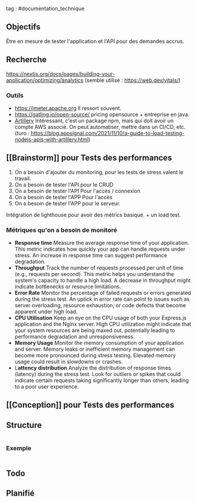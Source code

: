 tag : #documentation_technique 

## Objectifs
Être en mesure de tester l'application et l'API pour des demandes accrus.

## Recherche
https://nextjs.org/docs/pages/building-your-application/optimizing/analytics (semble utilisé : https://web.dev/vitals/)

### Outils
- https://jmeter.apache.org Il ressort souvent. 
- https://gatling.io/open-source/ pricing opensource + entreprise en java.
- [Artillery](https://www.artillery.io/) 
  Intéressant, c'est un package npm, mais qui doit avoir un compte AWS associé. On peut automatiser, mettre dans un CI/CD, etc.
  (turo : https://blog.appsignal.com/2021/11/10/a-guide-to-load-testing-nodejs-apis-with-artillery.html)

## [[Brainstorm]] pour Tests des performances
1. On a besoin d'ajouter du monitoring, pour les tests de stress valent le travail.
2. On a besoin de tester l'API pour le CRUD
3. On a besoin de tester l'API Pour l'accès / connexion
4. On a besoin de tester l'APP Pour l'accès
5. On a besoin de tester l'APP pour le serveur.

Intégration de lighthouse pour avoir des métrics basique. + un load test.
### Métriques qu'on a besoin de monitoré
- **Response time**
  Measure the average response time of your application. This metric indicates how quickly your app can handle requests under stress. An increase in response time can suggest performance degradation.
- **Throughput**
  Track the number of requests processed per unit of time (e.g., requests per second). This metric helps you understand the system's capacity to handle a high load. A decrease in throughput might indicate bottlenecks or resource limitations.
- **Error Rate**
  Monitor the percentage of failed requests or errors generated during the stress test. An uptick in error rate can point to issues such as server overloading, resource exhaustion, or code defects that become apparent under high load.
- **CPU Utilisation**
  Keep an eye on the CPU usage of both your Express.js application and the Nginx server. High CPU utilization might indicate that your system resources are being maxed out, potentially leading to performance degradation and unresponsiveness.
- **Memory Usage**
  Monitor the memory consumption of your application and server. Memory leaks or inefficient memory management can become more pronounced during stress testing. Elevated memory usage could result in slowdowns or crashes.
- L**attency distribution**
  Analyze the distribution of response times (latency) during the stress test. Look for outliers or spikes that could indicate certain requests taking significantly longer than others, leading to a poor user experience.

## [[Conception]] pour Tests des performances


## Structure

```javascript

```

### Exemple

```javascript

```


## Todo


## Planifié
